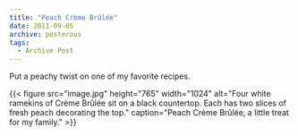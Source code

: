 ```yaml
---
title: "Peach Crème Brûlée"
date: 2011-09-05
archive: posterous
tags: 
  - Archive Post
---
```


Put a peachy twist on one of my favorite recipes.

{{< figure 
	src="image.jpg" 
	height="765" 
	width="1024" 
	alt="Four white ramekins of Crème Brûlée sit on a black countertop. Each has two slices of fresh peach decorating the top." 
	caption="Peach Crème Brûlée, a little treat for my family." >}}
	
	